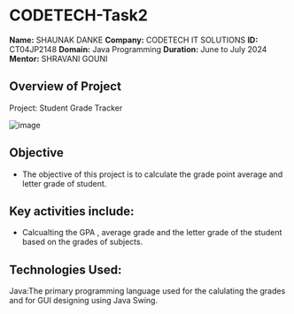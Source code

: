 # CODETECH-Task2

**Name:** SHAUNAK DANKE
**Company:** CODETECH IT SOLUTIONS
**ID:** CT04JP2148
**Domain:** Java Programming
**Duration:** June to July 2024
**Mentor:** SHRAVANI GOUNI

## Overview of Project
Project: Student Grade Tracker

![image](https://github.com/ShaunakDanke/CODETECH-Task2/assets/172982259/b785283a-2cbf-4efc-8f42-8b44a8d25bd4)



## Objective
- The objective of this project is to calculate the grade point average and letter grade of student.

## Key activities include:
- Calcualting the GPA , average grade and the letter grade of the student based on the grades of subjects.

## Technologies Used:
Java:The primary programming language used for the calulating the grades and for GUI designing using Java Swing.
